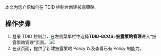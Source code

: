 
本文为您介绍如何在 TDID 控制台新建披露策略。



## 操作步骤

1. 登录 TDID 控制台，在左侧菜单栏中选择**TDID-BCOS**>**披露策略管理**进入“披露策略管理”页面。
   ![](https://main.qcloudimg.com/raw/41ab013cbef0d84a73c4dfcb0e454836.png)
2. 在该页面，提供了新建披露策略 Policy 以及查看已有 Policy 的能力。


